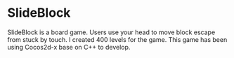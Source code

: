 # SlideBlock
SlideBlock is a board game. Users use your head to move block escape from stuck by touch. I created 400 levels for the game. This game has been using Cocos2d-x base on C++ to develop.
